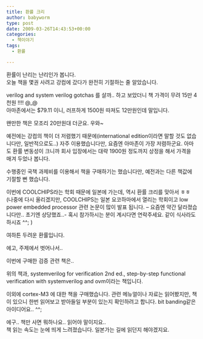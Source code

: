 ```yaml
---
title: 환률 크리
author: babyworm
type: post
date: 2009-03-26T14:43:53+00:00
categories:
  - 책이야기
tags:
  - 환률

---
```

환률이 난리는 난리인가 봅니다.<br>
오늘 책을 몇권 사려고 강컴에 갔다가 완전히 기절하는 줄 알았습니다.<br>
  
verilog and system verilog gotchas 를 살까.. 하고 보았더니 책 가격이 무려 15만 4천원 !!!! @_@<br>
아마존에서는 $79.11 이니, 러프하게 1500원 따져도 12만원인데 말입니다.<br>
  
왠만한 책은 모조리 20만원대 더군요. 우와~<br>
  
예전에는 강컴의 책이 더 저렴했기 때문에(international edition이라면 말할 것도 없습니다만, 일반적으로도..) 자주 이용했습니다만, 요즘엔 아마존이 가장 저렴하군요. 아마도 환률 변동성이 크니까 회사 입장에서는 대략 1900원 정도까지 상정을 해서 가격을 매겨 두었나 봅니다.<br>
  
수행중인 국책 과제비를 이용해서 책을 구매하기는 했습니다만, 예전과는 다른 책값에 기절할 뻔 했습니다.<br>
  
이번에 COOLCHIPS라는 학회 때문에 일본에 가는데, 역시 환률 크리를 맞아서 ㅎㅎ<br>
(나중에 다시 올리겠지만, COOLCHIPS는 일본 요코하마에서 열리는 학회이고 low power embedded processor 관련 논문이 많이 발표 됩니다. – 요즘엔 약간 달라졌습니다만.. 초기엔 상당했죠..- 혹시 참가하시는 분이 계시다면 연락주세요. 같이 식사라도 하시죠 ^^; )<br>
  
여하튼 두려운 환률입니다.<br>
  
에고, 주제에서 벗어나서..<br>
  
이번에 구매한 검증 관련 책은..<br>
  
위의 책과, systemverilog for verification 2nd ed., step-by-step functional verification with systemverilog and ovm이라는 책입니다.<br>
  
이외에 cortex-M3 에 대한 책을 구매했습니다. 관련 메뉴얼이나 자료는 읽어봤지만, 책이 있으니 한번 읽어보고 받아들일 부분이 있는지 확인하려고 합니다. bit banding같은 아이디어요.. ^^;<br>
  
에구.. 책만 사면 뭐하나요.. 읽어야 말이지요..<br>
책 읽는 속도는 눈에 띄게 느려졌습니다. 일본가는 길에 읽던지 해야겠지요.
